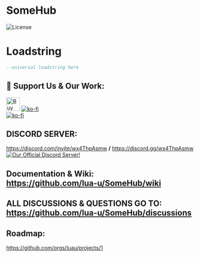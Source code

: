 # SomeHub
![License](https://img.shields.io/github/license/lua-u/SomeHub)
# Loadstring
```lua
--universal loadstring here
```
## 💖 Support Us & Our Work:
<a href='https://ko-fi.com/M4M1JNH5G' target='_blank'><img height='36' style='border:0px;height:36px;' src='https://storage.ko-fi.com/cdn/kofi2.png?v=3' border='0' alt='Buy Me a Coffee at ko-fi.com' title='KO-FI' /></a>
[![ko-fi](https://ko-fi.com/img/githubbutton_sm.svg)](https://ko-fi.com/M4M1JNH5G "KO-FI")
<br />
[![ko-fi](https://user-images.githubusercontent.com/95628489/231759262-25661006-b7ca-4967-a79d-2b465cd9575a.png)](https://ko-fi.com/M4M1JNH5G "KO-FI QR-CODE")

## DISCORD SERVER:<br />
https://discord.com/invite/wx4ThpAsmw **/** https://discord.gg/wx4ThpAsmw<br />
[<img src="https://discordapp.com/api/guilds/1022465460517740654/widget.png?style=banner2" alt="Our Official Discord Server!"></img>](https://discord.com/invite/wx4ThpAsmw)<br />
## Documentation & Wiki:<br />https://github.com/lua-u/SomeHub/wiki
## ALL DISCUSSIONS & QUESTIONS GO TO:<br />https://github.com/lua-u/SomeHub/discussions

## Roadmap:<br />
https://github.com/orgs/luau/projects/1


